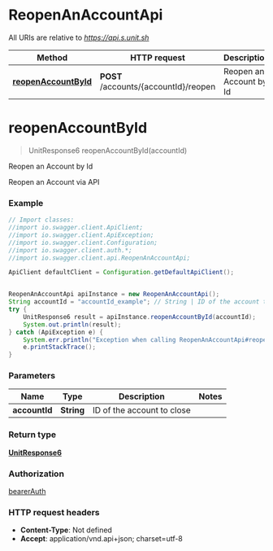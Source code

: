 # ReopenAnAccountApi

All URIs are relative to *https://api.s.unit.sh*

Method | HTTP request | Description
------------- | ------------- | -------------
[**reopenAccountById**](ReopenAnAccountApi.md#reopenAccountById) | **POST** /accounts/{accountId}/reopen | Reopen an Account by Id

<a name="reopenAccountById"></a>
# **reopenAccountById**
> UnitResponse6 reopenAccountById(accountId)

Reopen an Account by Id

Reopen an Account via API 

### Example
```java
// Import classes:
//import io.swagger.client.ApiClient;
//import io.swagger.client.ApiException;
//import io.swagger.client.Configuration;
//import io.swagger.client.auth.*;
//import io.swagger.client.api.ReopenAnAccountApi;

ApiClient defaultClient = Configuration.getDefaultApiClient();


ReopenAnAccountApi apiInstance = new ReopenAnAccountApi();
String accountId = "accountId_example"; // String | ID of the account to close
try {
    UnitResponse6 result = apiInstance.reopenAccountById(accountId);
    System.out.println(result);
} catch (ApiException e) {
    System.err.println("Exception when calling ReopenAnAccountApi#reopenAccountById");
    e.printStackTrace();
}
```

### Parameters

Name | Type | Description  | Notes
------------- | ------------- | ------------- | -------------
 **accountId** | **String**| ID of the account to close |

### Return type

[**UnitResponse6**](UnitResponse6.md)

### Authorization

[bearerAuth](../README.md#bearerAuth)

### HTTP request headers

 - **Content-Type**: Not defined
 - **Accept**: application/vnd.api+json; charset=utf-8

